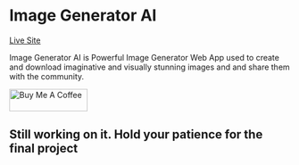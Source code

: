 # Image Generator AI

<a href="https://image-generator.pages.dev/" target="_blank" style="background: #fff !important; height: 40px !important;width: 140px !important;">Live Site</a>

Image Generator AI is Powerful Image Generator Web App used to create and download imaginative and visually stunning images and and share them with the community.

<a href="https://www.buymeacoffee.com/lalshubham" target="_blank"><img src="https://cdn.buymeacoffee.com/buttons/v2/default-yellow.png" alt="Buy Me A Coffee" style="height: 40px !important;width: 140px !important;" ></a>

## Still working on it. Hold your patience for the final project
